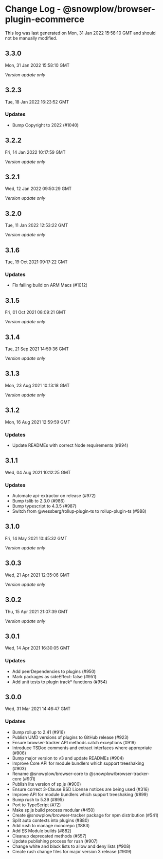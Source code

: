 # Change Log - @snowplow/browser-plugin-ecommerce

This log was last generated on Mon, 31 Jan 2022 15:58:10 GMT and should not be manually modified.

## 3.3.0
Mon, 31 Jan 2022 15:58:10 GMT

_Version update only_

## 3.2.3
Tue, 18 Jan 2022 16:23:52 GMT

### Updates

- Bump Copyright to 2022 (#1040)

## 3.2.2
Fri, 14 Jan 2022 10:17:59 GMT

_Version update only_

## 3.2.1
Wed, 12 Jan 2022 09:50:29 GMT

_Version update only_

## 3.2.0
Tue, 11 Jan 2022 12:53:22 GMT

_Version update only_

## 3.1.6
Tue, 19 Oct 2021 09:17:22 GMT

### Updates

- Fix failing build on ARM Macs (#1012)

## 3.1.5
Fri, 01 Oct 2021 08:09:21 GMT

_Version update only_

## 3.1.4
Tue, 21 Sep 2021 14:59:36 GMT

_Version update only_

## 3.1.3
Mon, 23 Aug 2021 10:13:18 GMT

_Version update only_

## 3.1.2
Mon, 16 Aug 2021 12:59:59 GMT

### Updates

- Update READMEs with correct Node requirements (#994)

## 3.1.1
Wed, 04 Aug 2021 10:12:25 GMT

### Updates

- Automate api-extractor on release (#972)
- Bump tslib to 2.3.0 (#986)
- Bump typescript to 4.3.5 (#987)
- Switch from @wessberg/rollup-plugin-ts to rollup-plugin-ts (#988)

## 3.1.0
Fri, 14 May 2021 10:45:32 GMT

_Version update only_

## 3.0.3
Wed, 21 Apr 2021 12:35:06 GMT

_Version update only_

## 3.0.2
Thu, 15 Apr 2021 21:07:39 GMT

_Version update only_

## 3.0.1
Wed, 14 Apr 2021 16:30:05 GMT

### Updates

- Add peerDependencies to plugins (#950)
- Mark packages as sideEffect: false (#951)
- Add unit tests to plugin track* functions (#954)

## 3.0.0
Wed, 31 Mar 2021 14:46:47 GMT

### Updates

- Bump rollup to 2.41 (#916)
- Publish UMD versions of plugins to GitHub release (#923)
- Ensure browser-tracker API methods catch exceptions (#919)
- Introduce TSDoc comments and extract interfaces where appropriate (#906)
- Bump major version to v3 and update READMEs (#904)
- Improve Core API for module bundlers which support treeshaking (#903)
- Rename @snowplow/browser-core to @snowplow/browser-tracker-core (#901)
- Publish lite version of sp.js (#900)
- Ensure correct 3-Clause BSD License notices are being used (#316)
- Improve API for module bundlers which support treeshaking (#899)
- Bump rush to 5.39 (#895)
- Port to TypeScript (#72)
- Make sp.js build process modular (#450)
- Create @snowplow/browser-tracker package for npm distribution (#541)
- Split auto contexts into plugins (#880)
- Add rush to manage monorepo (#883)
- Add ES Module builds (#882)
- Cleanup deprecated methods (#557)
- Update publishing process for rush (#907)
- Change white and black lists to allow and deny lists (#908)
- Create rush change files for major version 3 release (#909)

